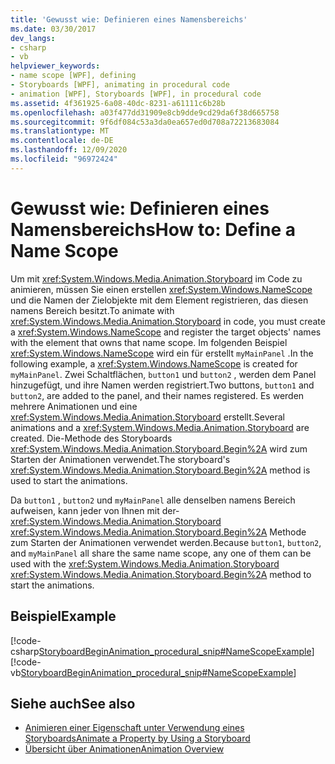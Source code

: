 ```yaml
---
title: 'Gewusst wie: Definieren eines Namensbereichs'
ms.date: 03/30/2017
dev_langs:
- csharp
- vb
helpviewer_keywords:
- name scope [WPF], defining
- Storyboards [WPF], animating in procedural code
- animation [WPF], Storyboards [WPF], in procedural code
ms.assetid: 4f361925-6a08-40dc-8231-a61111c6b28b
ms.openlocfilehash: a03f477dd31909e8cb9dde9cd29da6f38d665758
ms.sourcegitcommit: 9f6df084c53a3da0ea657ed0d708a72213683084
ms.translationtype: MT
ms.contentlocale: de-DE
ms.lasthandoff: 12/09/2020
ms.locfileid: "96972424"
---
```

# <a name="how-to-define-a-name-scope"></a><span data-ttu-id="62d4a-102">Gewusst wie: Definieren eines Namensbereichs</span><span class="sxs-lookup"><span data-stu-id="62d4a-102">How to: Define a Name Scope</span></span>
<span data-ttu-id="62d4a-103">Um mit <xref:System.Windows.Media.Animation.Storyboard> im Code zu animieren, müssen Sie einen erstellen <xref:System.Windows.NameScope> und die Namen der Zielobjekte mit dem Element registrieren, das diesen namens Bereich besitzt.</span><span class="sxs-lookup"><span data-stu-id="62d4a-103">To animate with <xref:System.Windows.Media.Animation.Storyboard> in code, you must create a <xref:System.Windows.NameScope> and register the target objects' names with the element that owns that name scope.</span></span> <span data-ttu-id="62d4a-104">Im folgenden Beispiel <xref:System.Windows.NameScope> wird ein für erstellt `myMainPanel` .</span><span class="sxs-lookup"><span data-stu-id="62d4a-104">In the following example, a <xref:System.Windows.NameScope> is created for `myMainPanel`.</span></span> <span data-ttu-id="62d4a-105">Zwei Schaltflächen, `button1` und `button2` , werden dem Panel hinzugefügt, und ihre Namen werden registriert.</span><span class="sxs-lookup"><span data-stu-id="62d4a-105">Two buttons, `button1` and `button2`, are added to the panel, and their names registered.</span></span> <span data-ttu-id="62d4a-106">Es werden mehrere Animationen und eine <xref:System.Windows.Media.Animation.Storyboard> erstellt.</span><span class="sxs-lookup"><span data-stu-id="62d4a-106">Several animations and a <xref:System.Windows.Media.Animation.Storyboard> are created.</span></span> <span data-ttu-id="62d4a-107">Die-Methode des Storyboards <xref:System.Windows.Media.Animation.Storyboard.Begin%2A> wird zum Starten der Animationen verwendet.</span><span class="sxs-lookup"><span data-stu-id="62d4a-107">The storyboard's <xref:System.Windows.Media.Animation.Storyboard.Begin%2A> method is used to start the animations.</span></span>  
  
 <span data-ttu-id="62d4a-108">Da `button1` , `button2` und `myMainPanel` alle denselben namens Bereich aufweisen, kann jeder von Ihnen mit der- <xref:System.Windows.Media.Animation.Storyboard> <xref:System.Windows.Media.Animation.Storyboard.Begin%2A> Methode zum Starten der Animationen verwendet werden.</span><span class="sxs-lookup"><span data-stu-id="62d4a-108">Because `button1`, `button2`, and `myMainPanel` all share the same name scope, any one of them can be used with the <xref:System.Windows.Media.Animation.Storyboard> <xref:System.Windows.Media.Animation.Storyboard.Begin%2A> method to start the animations.</span></span>  
  
## <a name="example"></a><span data-ttu-id="62d4a-109">Beispiel</span><span class="sxs-lookup"><span data-stu-id="62d4a-109">Example</span></span>  
 [!code-csharp[StoryboardBeginAnimation_procedural_snip#NameScopeExample](~/samples/snippets/csharp/VS_Snippets_Wpf/StoryboardBeginAnimation_procedural_snip/CSharp/ScopeExample.cs#namescopeexample)]
 [!code-vb[StoryboardBeginAnimation_procedural_snip#NameScopeExample](~/samples/snippets/visualbasic/VS_Snippets_Wpf/StoryboardBeginAnimation_procedural_snip/visualbasic/scopeexample.vb#namescopeexample)]  
  
## <a name="see-also"></a><span data-ttu-id="62d4a-110">Siehe auch</span><span class="sxs-lookup"><span data-stu-id="62d4a-110">See also</span></span>

- [<span data-ttu-id="62d4a-111">Animieren einer Eigenschaft unter Verwendung eines Storyboards</span><span class="sxs-lookup"><span data-stu-id="62d4a-111">Animate a Property by Using a Storyboard</span></span>](how-to-animate-a-property-by-using-a-storyboard.md)
- [<span data-ttu-id="62d4a-112">Übersicht über Animationen</span><span class="sxs-lookup"><span data-stu-id="62d4a-112">Animation Overview</span></span>](animation-overview.md)
